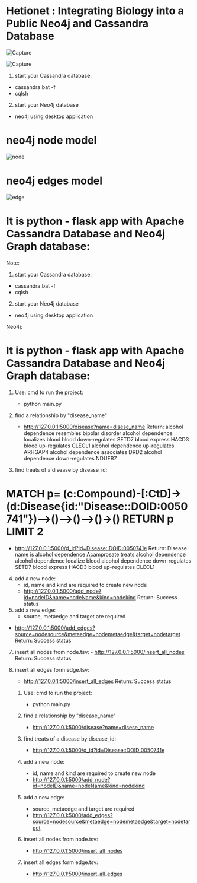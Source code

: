 # Hetionet : Integrating Biology into a Public Neo4j and Cassandra Database

![Capture](https://user-images.githubusercontent.com/35859780/67837968-ab8b1c00-fac6-11e9-8aab-db8b4a62a079.PNG)

![Capture](https://user-images.githubusercontent.com/35859780/67838071-e2613200-fac6-11e9-840e-001d598e88ed.PNG)




1. start your Cassandra database:
- cassandra.bat -f
- cqlsh 
2. start your Neo4j database
- neo4j using desktop application
# neo4j node model 
![node](https://user-images.githubusercontent.com/35859780/67996596-5e25c080-fc26-11e9-9586-3ce13f1cab1c.PNG)

# neo4j edges model
![edge](https://user-images.githubusercontent.com/35859780/67996646-9f1dd500-fc26-11e9-9f01-c097e156dc7c.PNG)



# It is python - flask app with Apache Cassandra Database and Neo4j Graph database:
Note:
1. start your Cassandra database:
- cassandra.bat -f
- cqlsh 
2. start your Neo4j database
- neo4j using desktop application


 
Neo4j:
# It is python - flask app with Apache Cassandra Database and Neo4j Graph database:
1. Use: cmd to run the project:
    - python main.py

2. find a relationship by "disease_name" 
    - http://127.0.0.1:5000/disease?name=disese_name
    Return:
        alcohol dependence resembles bipolar disorder
        alcohol dependence localizes blood
        blood down-regulates SETD7
        blood express HACD3
        blood up-regulates CLECL1
        alcohol dependence up-regulates ARHGAP4
        alcohol dependence associates DRD2
        alcohol dependence down-regulates NDUFB7

3. find treats of a disease by disease_id:
# MATCH p= (c:Compound)-[:CtD]->(d:Disease{id:"Disease::DOID:0050741"})-->()-->()-->()->() RETURN p LIMIT 2
   - http://127.0.0.1:5000/d_id?id=Disease::DOID:0050741e
	Return: 
            Disease name is alcohol dependence
            Acamprosate treats alcohol dependence
            alcohol dependence localize blood
            alcohol dependence down-regulates SETD7
            blood express HACD3
            blood up-regulates CLECL1
        
4. add a new node:
    - id, name and kind are required to create new node
    - http://127.0.0.1:5000/add_node?id=nodeID&name=nodeName&kind=nodekind
    Return: Success status
5. add a new edge:
    - source, metaedge and target are required
  - http://127.0.0.1:5000/add_edges?source=nodesource&metaedge=nodemetaedge&target=nodetarget    
        Return: Success status
   
 7. insert all nodes from node.tsv:
        - http://127.0.0.1:5000/insert_all_nodes
	        Return: Success status

8. insert all edges form edge.tsv:
    - http://127.0.0.1:5000/insert_all_edges
        Return: Success status



    1. Use: cmd to run the project:
        - python main.py
        
    2. find a relationship by "disease_name" 
        - http://127.0.0.1:5000/disease?name=disese_name
     
    3. find treats of a disease by disease_id:
        - http://127.0.0.1:5000/d_id?id=Disease::DOID:0050741e
        
    4. add a new node:
        - id, name and kind are required to create new node
        - http://127.0.0.1:5000/add_node?id=nodeID&name=nodeName&kind=nodekind
        
    5. add a new edge:
        - source, metaedge and target are required
        - http://127.0.0.1:5000/add_edges?source=nodesource&metaedge=nodemetaedge&target=nodetarget
    
    7. insert all nodes from node.tsv:
        - http://127.0.0.1:5000/insert_all_nodes
    
    8. insert all edges form edge.tsv:
        - http://127.0.0.1:5000/insert_all_edges
    
        
    
